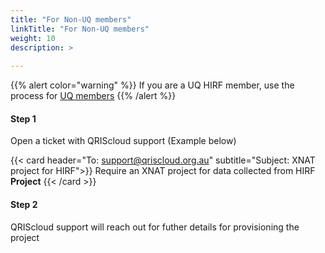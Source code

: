 ```yaml
---
title: "For Non-UQ members"
linkTitle: "For Non-UQ members"
weight: 10
description: >
  
---
```

{{% alert color="warning" %}}
If you are a UQ HIRF member, use the process for [UQ members](#for-uq-members)
{{% /alert %}}

#### Step 1
Open a ticket with QRIScloud support (Example below)

{{< card header="To: support@qriscloud.org.au" subtitle="Subject: XNAT project for HIRF">}}
Require an XNAT project for data collected from HIRF **Project**
{{< /card >}}

#### Step 2
QRIScloud support will reach out for futher details for provisioning the project